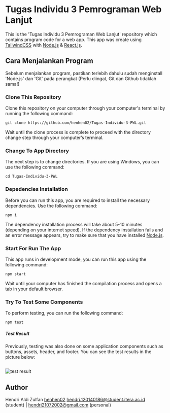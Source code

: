 # Tugas Individu 3 Pemrograman Web Lanjut

This is the 'Tugas Individu 3 Pemrograman Web Lanjut' repository which contains program code for a web app. This app was create using [TailwindCSS]((https://tailwindui.com/)) with [Node.js](https://nodejs.org/en/docs) & [React.js](https://react.dev/).

## Cara Menjalankan Program

Sebelum menjalankan program, pastikan terlebih dahulu sudah menginstall 'Node.js' dan 'Git' pada perangkat (Perlu diingat, Git dan Github tidaklah sama!)

### Clone This Repository

Clone this repository on your computer through your computer's terminal by running the following command:

```
git clone https://github.com/henhen02/Tugas-Individu-3-PWL.git
```

Wait until the clone process is complete to proceed with the directory change step through your computer’s terminal.

### Change To App Directory

The next step is to change directories. If you are using Windows, you can use the following command:

```
cd Tugas-Individu-3-PWL
```

### Depedencies Installation

Before you can run this app, you are required to install the necessary dependencies. Use the following command:

```
npm i
```

The dependency installation process will take about 5-10 minutes (depending on your internet speed). If the dependency installation fails and an error message appears, try to make sure that you have installed [Node.js](https://nodejs.org/en).

### Start For Run The App

This app runs in development mode, you can run this app using the following command:

```
npm start
```

Wait until your computer has finished the compilation process and opens a tab in your default browser.

### Try To Test Some Components

To perform testing, you can run the following command:

```
npm test
```

##### Test Result

Previously, testing was also done on some application components such as buttons, assets, header, and footer. You can see the test results in the picture below:

```

```

![test result](./src/assets/testresult.PNG)

## Author

Hendri Aldi Zulfan [henhen02](https://github.com/henhen02/)
hendri.120140186@student.itera.ac.id (student) | hendri21072002@gmail.com (personal)

